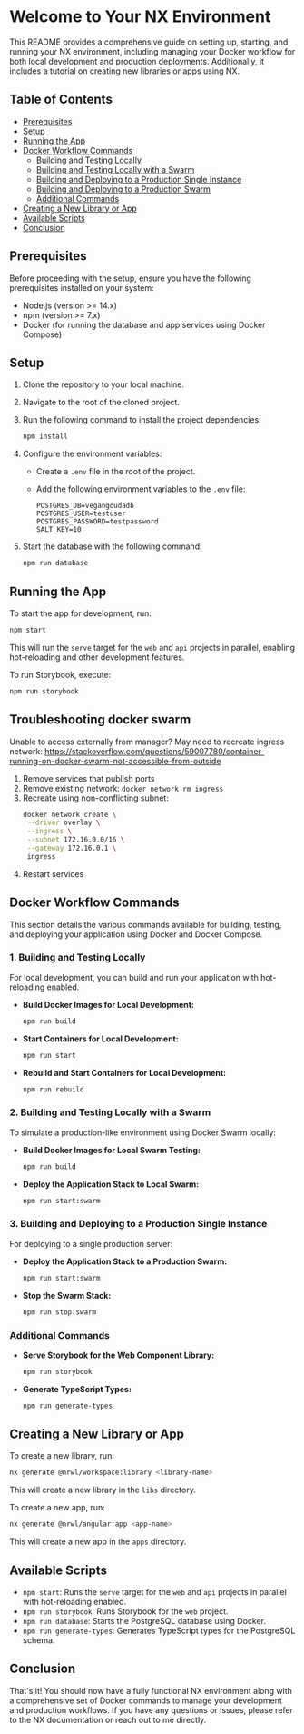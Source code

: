 # Welcome to Your NX Environment

This README provides a comprehensive guide on setting up, starting, and running your NX environment, including managing your Docker workflow for both local development and production deployments. Additionally, it includes a tutorial on creating new libraries or apps using NX.

## Table of Contents

- [Prerequisites](#prerequisites)
- [Setup](#setup)
- [Running the App](#running-the-app)
- [Docker Workflow Commands](#docker-workflow-commands)
  - [Building and Testing Locally](#1-building-and-testing-locally)
  - [Building and Testing Locally with a Swarm](#2-building-and-testing-locally-with-a-swarm)
  - [Building and Deploying to a Production Single Instance](#3-building-and-deploying-to-a-production-single-instance)
  - [Building and Deploying to a Production Swarm](#4-building-and-deploying-to-a-production-swarm)
  - [Additional Commands](#additional-commands)
- [Creating a New Library or App](#creating-a-new-library-or-app)
- [Available Scripts](#available-scripts)
- [Conclusion](#conclusion)

## Prerequisites

Before proceeding with the setup, ensure you have the following prerequisites installed on your system:

- Node.js (version >= 14.x)
- npm (version >= 7.x)
- Docker (for running the database and app services using Docker Compose)

## Setup

1. Clone the repository to your local machine.
2. Navigate to the root of the cloned project.
3. Run the following command to install the project dependencies:
   ```bash
   npm install
   ```
4. Configure the environment variables:

   - Create a `.env` file in the root of the project.
   - Add the following environment variables to the `.env` file:

     ```plaintext
     POSTGRES_DB=vegangoudadb
     POSTGRES_USER=testuser
     POSTGRES_PASSWORD=testpassword
     SALT_KEY=10
     ```

5. Start the database with the following command:
   ```bash
   npm run database
   ```

## Running the App

To start the app for development, run:

```bash
npm start
```

This will run the `serve` target for the `web` and `api` projects in parallel, enabling hot-reloading and other development features.

To run Storybook, execute:

```bash
npm run storybook
```

## Troubleshooting docker swarm

Unable to access externally from manager? May need to recreate ingress network: https://stackoverflow.com/questions/59007780/container-running-on-docker-swarm-not-accessible-from-outside

1. Remove services that publish ports
2. Remove existing network: `docker network rm ingress`
3. Recreate using non-conflicting subnet:
   ```bash
   docker network create \
    --driver overlay \
    --ingress \
    --subnet 172.16.0.0/16 \
    --gateway 172.16.0.1 \
    ingress
   ```
4. Restart services

## Docker Workflow Commands

This section details the various commands available for building, testing, and deploying your application using Docker and Docker Compose.

### 1. Building and Testing Locally

For local development, you can build and run your application with hot-reloading enabled.

- **Build Docker Images for Local Development:**

  ```bash
  npm run build
  ```

- **Start Containers for Local Development:**

  ```bash
  npm run start
  ```

- **Rebuild and Start Containers for Local Development:**
  ```bash
  npm run rebuild
  ```

### 2. Building and Testing Locally with a Swarm

To simulate a production-like environment using Docker Swarm locally:

- **Build Docker Images for Local Swarm Testing:**

  ```bash
  npm run build
  ```

- **Deploy the Application Stack to Local Swarm:**
  ```bash
  npm run start:swarm
  ```

### 3. Building and Deploying to a Production Single Instance

For deploying to a single production server:

- **Deploy the Application Stack to a Production Swarm:**

  ```bash
  npm run start:swarm
  ```

- **Stop the Swarm Stack:**
  ```bash
  npm run stop:swarm
  ```

### Additional Commands

- **Serve Storybook for the Web Component Library:**

  ```bash
  npm run storybook
  ```

- **Generate TypeScript Types:**
  ```bash
  npm run generate-types
  ```

## Creating a New Library or App

To create a new library, run:

```bash
nx generate @nrwl/workspace:library <library-name>
```

This will create a new library in the `libs` directory.

To create a new app, run:

```bash
nx generate @nrwl/angular:app <app-name>
```

This will create a new app in the `apps` directory.

## Available Scripts

- `npm start`: Runs the `serve` target for the `web` and `api` projects in parallel with hot-reloading enabled.
- `npm run storybook`: Runs Storybook for the `web` project.
- `npm run database`: Starts the PostgreSQL database using Docker.
- `npm run generate-types`: Generates TypeScript types for the PostgreSQL schema.

## Conclusion

That's it! You should now have a fully functional NX environment along with a comprehensive set of Docker commands to manage your development and production workflows. If you have any questions or issues, please refer to the NX documentation or reach out to me directly.
